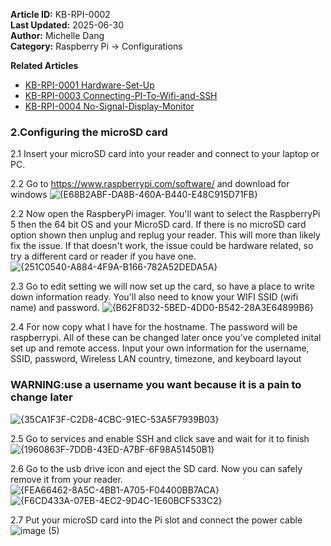 **Article ID:** KB-RPI-0002  
**Last Updated:** 2025-06-30  
**Author:** Michelle Dang   
**Category:** Raspberry Pi → Configurations

**Related Articles** 
- [KB-RPI-0001 Hardware-Set-Up](https://github.com/MichelleD720/raspberrypi-setup-guide/blob/main/Hardware-Set-Up.md)
- [KB-RPI-0003 Connecting-PI-To-Wifi-and-SSH](https://github.com/MichelleD720/raspberrypi-setup-guide/blob/main/Connecting-PI-To-Wifi-and-SSH.md)
- [KB-RPI-0004 No-Signal-Display-Monitor](https://github.com/MichelleD720/raspberrypi-setup-guide/blob/main/No-Signal-Display-Monitor.md)

### 2.Configuring the microSD card
2.1 Insert your microSD card into your reader and connect to your laptop or PC.

2.2 Go to https://www.raspberrypi.com/software/ and download for windows 
![{E68B2ABF-DA8B-460A-B440-E48C915D71FB}](https://github.com/user-attachments/assets/3e3a1cc5-178a-440f-b8fc-19f542cf3d33)

2.2 Now open the RaspberyPi imager. You'll want to select the RaspberryPi 5 then the 64 bit OS and 
your MicroSD card. If there is no microSD card option shown then unplug and replug your reader. This will more than likely fix the issue. If that doesn't work, the issue could be hardware related, so try a different card or reader if you have one.
![{251C0540-A884-4F9A-B166-782A52DEDA5A}](https://github.com/user-attachments/assets/3841c1d0-b799-4b9d-a5d9-3376567a7a79)

2.3 Go to edit setting we will now set up the card, so have a place to write down information ready. You'll also need to know your WIFI SSID (wifi name) and password. 
![{B62F8D32-5BED-4DD0-B542-28A3E64899B6}](https://github.com/user-attachments/assets/f051b527-9729-4233-a528-556c4835f0b5) 

2.4 For now copy what I have for the hostname. The password will be raspberrypi. All of these can be changed later once you've completed inital set up and remote access. 
Input your own information for the username, SSID, password, Wireless LAN country, timezone, and keyboard layout 
### WARNING:use a username you want because it is a pain to change later
![{35CA1F3F-C2D8-4CBC-91EC-53A5F7939B03}](https://github.com/user-attachments/assets/1a90bb59-05fb-4d77-87fa-f4fe026571c4)

2.5 Go to services and enable SSH and click save and wait for it to finish
![{1960863F-7DDB-43ED-A7BF-6F98A51450B1}](https://github.com/user-attachments/assets/3864b5c9-fcfd-4b44-b570-fd8dbcd84f94)

2.6 Go to the usb drive icon and eject the SD card. Now you can safely remove it from your reader.  
![{FEA66462-8A5C-4BB1-A705-F04400BB7ACA}](https://github.com/user-attachments/assets/936eade0-b7a2-461a-ae21-4e0551322e56)
![{F6CD433A-07EB-4EC2-9D4C-1E60BCF533C2}](https://github.com/user-attachments/assets/4c4d1f08-8a34-4a43-8590-b4fbf64b3ec7)

2.7 Put your microSD card into the Pi slot and connect the power cable 
![image (5)](https://github.com/user-attachments/assets/a4f5cb7a-459f-48f2-8862-e408afc0ecde)
